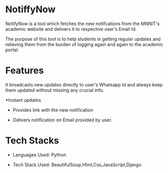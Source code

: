 # NotiffyNow
NotifyNow is a tool which fetches the new notifcations from the MNNIT's academic website and delivers it to respective user's Email Id.

The purpose of this tool is to help students in getting regular updates and relieving them from the burden of logging again and again to the academic portal.

# Features
It broadcasts new updates directly to user's Whatsapp Id and always keep them updated without missing any crucial info.

*Instant updates

* Provides  link with the  new notification

* Delivers notification on Email provided by user.

# Tech Stacks
* Languages Used: Python 

* Tech Stack Used: BeautifulSoup,Html,Css,JavaScript,Django
